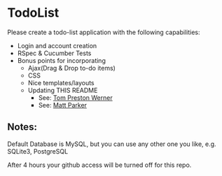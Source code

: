 TodoList
========


  Please create a todo-list application with the following capabilities:

* Login and account creation    
* RSpec & Cucumber Tests
* Bonus points for incorporating      
    * Ajax(Drag & Drop to-do items)
    * CSS
    * Nice templates/layouts
    * Updating THIS README 
      * See: [Tom Preston Werner](http://tom.preston-werner.com/2010/08/23/readme-driven-development.html)
      * See: [Matt Parker](http://www.slideshare.net/moonmaster9000/readme-driven-development "README Presentation")
        
      
    



Notes:
------

Default Database is MySQL, but you can use any other one you like, e.g. SQLite3, PostgreSQL

After 4 hours your github access will be turned off for this repo.
